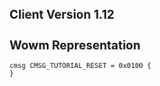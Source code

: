 ## Client Version 1.12

## Wowm Representation
```rust,ignore
cmsg CMSG_TUTORIAL_RESET = 0x0100 {
}

```
